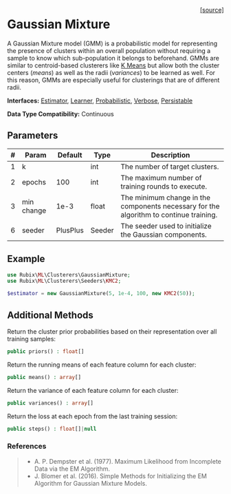 <span style="float:right;"><a href="https://github.com/RubixML/ML/blob/master/src/Clusterers/GaussianMixture.php">[source]</a></span>

# Gaussian Mixture
A Gaussian Mixture model (GMM) is a probabilistic model for representing the presence of clusters within an overall population without requiring a sample to know which sub-population it belongs to beforehand. GMMs are similar to centroid-based clusterers like [K Means](k-means.md) but allow both the cluster centers (*means*) as well as the radii (*variances*) to be learned as well. For this reason, GMMs are especially useful for clusterings that are of different radii.

**Interfaces:** [Estimator](../estimator.md), [Learner](../learner.md), [Probabilistic](../probabilistic.md), [Verbose](../verbose.md), [Persistable](../persistable.md)

**Data Type Compatibility:** Continuous

## Parameters
| # | Param | Default | Type | Description |
|---|---|---|---|---|
| 1 | k | | int | The number of target clusters. |
| 2 | epochs | 100 | int | The maximum number of training rounds to execute. |
| 3 | min change | 1e-3 | float | The minimum change in the components necessary for the algorithm to continue training. |
| 6 | seeder | PlusPlus | Seeder | The seeder used to initialize the Gaussian components. |

## Example
```php
use Rubix\ML\Clusterers\GaussianMixture;
use Rubix\ML\Clusterers\Seeders\KMC2;

$estimator = new GaussianMixture(5, 1e-4, 100, new KMC2(50));
```

## Additional Methods
Return the cluster prior probabilities based on their representation over all training samples:
```php
public priors() : float[]
```

Return the running means of each feature column for each cluster:
```php
public means() : array[]
```

Return the variance of each feature column for each cluster:
```php
public variances() : array[]
```

Return the loss at each epoch from the last training session:
```php
public steps() : float[]|null
```

### References
>- A. P. Dempster et al. (1977). Maximum Likelihood from Incomplete Data via the EM Algorithm.
>- J. Blomer et al. (2016). Simple Methods for Initializing the EM Algorithm for Gaussian Mixture Models.